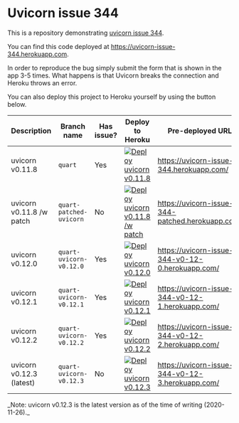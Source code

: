 # Uvicorn issue 344

This is a repository demonstrating [uvicorn issue 344](https://github.com/encode/uvicorn/issues/344).

You can find this code deployed at <https://uvicorn-issue-344.herokuapp.com>.

In order to reproduce the bug simply submit the form that is shown in the app 3-5 times.
What happens is that Uvicorn breaks the connection and Heroku throws an error.

You can also deploy this project to Heroku yourself by using the button below.

<table>
  <thead>
    <tr>
      <th>Description</th>
      <th>Branch name</th>
      <th>Has issue?</th>
      <th>Deploy to Heroku</th>
      <th>Pre-deployed URL</th>
    </tr>
  </thead>
  <tbody>
    <tr>
      <td>uvicorn v0.11.8</td>
      <td><code>quart</code></td>
      <td>Yes</td>
      <td><a href="https://heroku.com/deploy?template=https://github.com/malthejorgensen/uvicorn-issue-344/tree/quart"><img src="https://www.herokucdn.com/deploy/button.svg" alt="Deploy uvicorn v0.11.8"></a></td>
      <td><a href="https://uvicorn-issue-344.herokuapp.com/">https://uvicorn-issue-344.herokuapp.com/</a></td>
    </tr>
    <tr>
      <td>uvicorn v0.11.8 /w patch</td>
      <td><code>quart-patched-uvicorn</code></td>
      <td>No</td>
      <td><a href="https://heroku.com/deploy?template=https://github.com/malthejorgensen/uvicorn-issue-344/tree/quart-patched-uvicorn"><img src="https://www.herokucdn.com/deploy/button.svg" alt="Deploy uvicorn v0.11.8 /w patch"></a></td>
      <td><a href="https://uvicorn-issue-344-patched.herokuapp.com/">https://uvicorn-issue-344-patched.herokuapp.com/</a></td>
    </tr>
    <tr>
      <td>uvicorn v0.12.0</td>
      <td><code>quart-uvicorn-v0.12.0</code></td>
      <td>Yes</td>
      <td><a href="https://heroku.com/deploy?template=https://github.com/malthejorgensen/uvicorn-issue-344/tree/quart-uvicorn-v0.12.0"><img src="https://www.herokucdn.com/deploy/button.svg" alt="Deploy uvicorn v0.12.0"></a></td>
      <td><a href="https://uvicorn-issue-344-v0-12-0.herokuapp.com/">https://uvicorn-issue-344-v0-12-0.herokuapp.com/</a></td>
    </tr>
    <tr>
      <td>uvicorn v0.12.1</td>
      <td><code>quart-uvicorn-v0.12.1</code></td>
      <td>Yes</td>
      <td><a href="https://heroku.com/deploy?template=https://github.com/malthejorgensen/uvicorn-issue-344/tree/quart-uvicorn-v0.12.1"><img src="https://www.herokucdn.com/deploy/button.svg" alt="Deploy uvicorn v0.12.1"></a></td>
      <td><a href="https://uvicorn-issue-344-v0-12-1.herokuapp.com/">https://uvicorn-issue-344-v0-12-1.herokuapp.com/</a></td>
    </tr>
    <tr>
      <td>uvicorn v0.12.2</td>
      <td><code>quart-uvicorn-v0.12.2</code></td>
      <td>Yes</td>
      <td><a href="https://heroku.com/deploy?template=https://github.com/malthejorgensen/uvicorn-issue-344/tree/quart-uvicorn-v0.12.2"><img src="https://www.herokucdn.com/deploy/button.svg" alt="Deploy uvicorn v0.12.2"></a></td>
      <td><a href="https://uvicorn-issue-344-v0-12-2.herokuapp.com/">https://uvicorn-issue-344-v0-12-2.herokuapp.com/</a></td>
    </tr>
    <tr>
      <td>uvicorn v0.12.3 (latest)</td>
      <td><code>quart-uvicorn-v0.12.3</code></td>
      <td>No</td>
      <td><a href="https://heroku.com/deploy?template=https://github.com/malthejorgensen/uvicorn-issue-344/tree/quart-uvicorn-v0.12.3"><img src="https://www.herokucdn.com/deploy/button.svg" alt="Deploy uvicorn v0.12.3"></a></td>
      <td><a href="https://uvicorn-issue-344-v0-12-3.herokuapp.com/">https://uvicorn-issue-344-v0-12-3.herokuapp.com/</a></td>
    </tr>
  </tbody>
</table>
_Note: uvicorn v0.12.3 is the latest version as of the time of writing (2020-11-26)._
